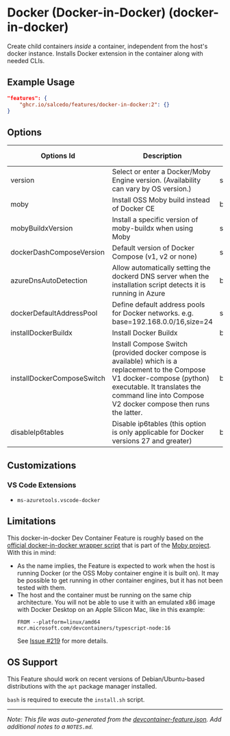 
# Docker (Docker-in-Docker) (docker-in-docker)

Create child containers *inside* a container, independent from the host's docker instance. Installs Docker extension in the container along with needed CLIs.

## Example Usage

```json
"features": {
    "ghcr.io/salcedo/features/docker-in-docker:2": {}
}
```

## Options

| Options Id | Description | Type | Default Value |
|-----|-----|-----|-----|
| version | Select or enter a Docker/Moby Engine version. (Availability can vary by OS version.) | string | latest |
| moby | Install OSS Moby build instead of Docker CE | boolean | true |
| mobyBuildxVersion | Install a specific version of moby-buildx when using Moby | string | latest |
| dockerDashComposeVersion | Default version of Docker Compose (v1, v2 or none) | string | v2 |
| azureDnsAutoDetection | Allow automatically setting the dockerd DNS server when the installation script detects it is running in Azure | boolean | true |
| dockerDefaultAddressPool | Define default address pools for Docker networks. e.g. base=192.168.0.0/16,size=24 | string | - |
| installDockerBuildx | Install Docker Buildx | boolean | true |
| installDockerComposeSwitch | Install Compose Switch (provided docker compose is available) which is a replacement to the Compose V1 docker-compose (python) executable. It translates the command line into Compose V2 docker compose then runs the latter. | boolean | true |
| disableIp6tables | Disable ip6tables (this option is only applicable for Docker versions 27 and greater) | boolean | false |

## Customizations

### VS Code Extensions

- `ms-azuretools.vscode-docker`

## Limitations

This docker-in-docker Dev Container Feature is roughly based on the [official docker-in-docker wrapper script](https://github.com/moby/moby/blob/master/hack/dind) that is part of the [Moby project](https://mobyproject.org/). With this in mind:
* As the name implies, the Feature is expected to work when the host is running Docker (or the OSS Moby container engine it is built on). It may be possible to get running in other container engines, but it has not been tested with them.
* The host and the container must be running on the same chip architecture. You will not be able to use it with an emulated x86 image with Docker Desktop on an Apple Silicon Mac, like in this example:
  ```
  FROM --platform=linux/amd64 mcr.microsoft.com/devcontainers/typescript-node:16
  ```
  See [Issue #219](https://github.com/devcontainers/features/issues/219) for more details.


## OS Support

This Feature should work on recent versions of Debian/Ubuntu-based distributions with the `apt` package manager installed.

`bash` is required to execute the `install.sh` script.


---

_Note: This file was auto-generated from the [devcontainer-feature.json](https://github.com/salcedo/features/blob/main/src/docker-in-docker/devcontainer-feature.json).  Add additional notes to a `NOTES.md`._
